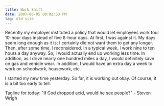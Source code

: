 ```yaml
---
title: Work Shift
date: 2007-06-05 08:02:53 PM
tag: old site
---
```


Recently my employer instituted a policy that would let employees work four 10-hour days instead of five 8-hour days. At first, I was against it. My days seem long enough as it is; I certainly did not want them to get any longer. Then, after some time, I reconsidered. In a typical week, I work nine to ten hours a day anyway. So, I would actually end up working less time. In addition, as I drive nearly one hundred miles a day, I would definitely save on gas and vehicle wear. In addition, I would have an extra day a week to work on schoolwork, housework, etc.

I started my new time yesterday. So far, it is working out okay. Of course, it is a bit too early to tell.

Tagline for today: "If God dropped acid, would he see people?" - Steven Wrigh
